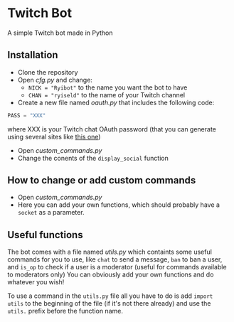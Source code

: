 # Twitch Bot
A simple Twitch bot made in Python

## Installation
* Clone the repository
* Open *cfg.py* and change:
  * `NICK = "Ryibot"` to the name you want the bot to have
  * `CHAN = "ryiseld"` to the name of your Twitch channel
* Create a new file named *oauth.py* that includes the following code:
```python
PASS = "XXX"
```
where XXX is your Twitch chat OAuth password (that you can generate using several sites like [this one](http://www.twitchapps.com/tmi/))
* Open *custom_commands.py*
* Change the conents of the `display_social` function

## How to change or add custom commands
* Open *custom_commands.py*
* Here you can add your own functions, which should probably have a `socket` as a parameter.

## Useful functions
The bot comes with a file named *utils.py* which containts some useful commands for you to use, like `chat` to send a message, `ban` to ban a user, and `is_op` to check if a user is a moderator (useful for commands available to moderators only)
You can obviously add your own functions and do whatever you wish!

To use a command in the `utils.py` file all you have to do is add `import utils` to the beginning of the file (if it's not there already) and use the `utils.` prefix before the function name.
